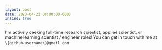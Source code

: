 ```yaml
---
layout: post
date: 2023-04-22 00:00:00-0000
inline: true
---
```


I'm actively seeking full-time research scientist, applied scientist, or machine learning scientist / engineer roles! You can get in touch with me at `\[github-username\]@gmail.com`.
